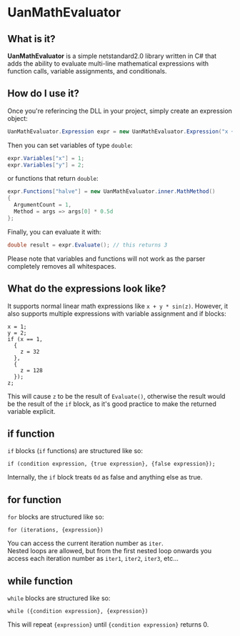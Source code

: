 # UanMathEvaluator
## What is it?
**UanMathEvaluator** is a simple netstandard2.0 library written in C# that adds the ability to evaluate multi-line mathematical expressions with function calls, variable assignments, and conditionals.  
## How do I use it?
Once you're referincing the DLL in your project, simply create an expression object:
```C#
UanMathEvaluator.Expression expr = new UanMathEvaluator.Expression("x + y");
```
Then you can set variables of type `double`:
```C#
expr.Variables["x"] = 1;
expr.Variables["y"] = 2;
```
or functions that return `double`:
```C#
expr.Functions["halve"] = new UanMathEvaluator.inner.MathMethod()
{
  ArgumentCount = 1,
  Method = args => args[0] * 0.5d
};
```
Finally, you can evaluate it with:
```C#
double result = expr.Evaluate(); // this returns 3 
```
Please note that variables and functions will not work as the parser completely removes all whitespaces.  
## What do the expressions look like?
It supports normal linear math expressions like `x + y * sin(z)`.
However, it also supports multiple expressions with variable assignment and if blocks:
```
x = 1;
y = 2;
if (x == 1,
  {
    z = 32
  },
  {
    z = 128
  });
z;
```
This will cause `z` to be the result of `Evaluate()`, otherwise the result would be the result of the `if` block, as it's good practice to make the returned variable explicit.  
## if function
`if` blocks (`if` functions) are structured like so:  
```
if (condition expression, {true expression}, {false expression});
```
Internally, the `if` block treats `0d` as false and anything else as true.  

## for function
`for` blocks are structured like so:  
```
for (iterations, {expression})
```
You can access the current iteration number as `iter`.  
Nested loops are allowed, but from the first nested loop onwards you access each iteration number as `iter1`, `iter2`, `iter3`, etc...  

## while function
`while` blocks are structured like so:  
```
while ({condition expression}, {expression})
```
This will repeat `{expression}` until `{condition expression}` returns 0.
